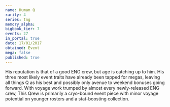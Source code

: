 ```yaml
---
name: Human Q
rarity: 4
series: tng
memory_alpha:
bigbook_tier: 7
events: 27
in_portal: true
date: 17/01/2017
obtained: Event
mega: false
published: true
---
```


His reputation is that of a good ENG crew, but age is catching up to him. His three most likely event traits have already been tapped for megas, leaving all things Q as his best and possibly only avenue to weekend bonuses going forward. With voyage work trumped by almost every newly-released ENG crew, This Qrew is primarily a cryo-bound event piece with minor voyage potential on younger rosters and a stat-boosting collection.
